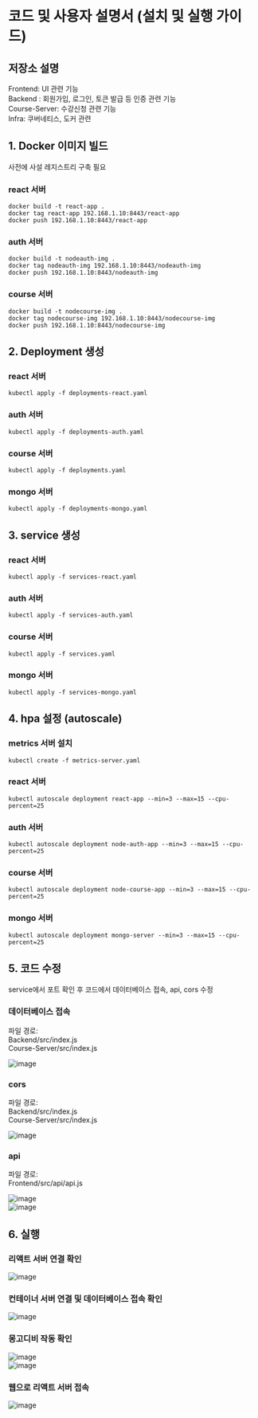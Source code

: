 # 코드 및 사용자 설명서 (설치 및 실행 가이드)

## 저장소 설명
Frontend: UI 관련 기능  
Backend : 회원가입, 로그인, 토큰 발급 등 인증 관련 기능  
Course-Server: 수강신청 관련 기능  
Infra: 쿠버네티스, 도커 관련 

## 1. Docker 이미지 빌드

사전에 사설 레지스트리 구축 필요

### react 서버
```
docker build -t react-app .
docker tag react-app 192.168.1.10:8443/react-app
docker push 192.168.1.10:8443/react-app
```

### auth 서버
```
docker build -t nodeauth-img .
docker tag nodeauth-img 192.168.1.10:8443/nodeauth-img
docker push 192.168.1.10:8443/nodeauth-img
```

### course 서버
```
docker build -t nodecourse-img .
docker tag nodecourse-img 192.168.1.10:8443/nodecourse-img
docker push 192.168.1.10:8443/nodecourse-img
```

## 2. Deployment 생성

### react 서버
```
kubectl apply -f deployments-react.yaml
```

### auth 서버
```
kubectl apply -f deployments-auth.yaml
```

### course 서버
```
kubectl apply -f deployments.yaml
```

### mongo 서버
```
kubectl apply -f deployments-mongo.yaml
```

## 3. service 생성

### react 서버
```
kubectl apply -f services-react.yaml
```

### auth 서버
```
kubectl apply -f services-auth.yaml
```

### course 서버
```
kubectl apply -f services.yaml
```

### mongo 서버
```
kubectl apply -f services-mongo.yaml
```

## 4. hpa 설정 (autoscale)

### metrics 서버 설치
```
kubectl create -f metrics-server.yaml
```

### react 서버
```
kubectl autoscale deployment react-app --min=3 --max=15 --cpu-percent=25
```

### auth 서버
```
kubectl autoscale deployment node-auth-app --min=3 --max=15 --cpu-percent=25
```

### course 서버
```
kubectl autoscale deployment node-course-app --min=3 --max=15 --cpu-percent=25
```

### mongo 서버
```
kubectl autoscale deployment mongo-server --min=3 --max=15 --cpu-percent=25
```

## 5. 코드 수정
service에서 포트 확인 후 코드에서 데이터베이스 접속, api, cors 수정

### 데이터베이스 접속
파일 경로:  
Backend/src/index.js   
Course-Server/src/index.js  

![image](https://user-images.githubusercontent.com/63990390/146634385-a72360a1-fea5-4e83-bff7-16d89c087f17.png)

### cors
파일 경로:   
Backend/src/index.js     
Course-Server/src/index.js   

![image](https://user-images.githubusercontent.com/63990390/146634409-88fde0cc-b6d4-45ed-87ef-a4df49a24f2d.png)

### api
파일 경로:   
Frontend/src/api/api.js  

![image](https://user-images.githubusercontent.com/63990390/146634492-ab81c000-ab05-405b-a495-354e66101c33.png)  
![image](https://user-images.githubusercontent.com/63990390/146634511-9b7cfb9e-0387-4f10-b422-6c9b20974ddc.png)

## 6. 실행

### 리액트 서버 연결 확인
![image](https://user-images.githubusercontent.com/63990390/146635620-ba9683d6-2d83-42a0-bdf0-fac35d547b19.png)

### 컨테이너 서버 연결 및 데이터베이스 접속 확인
![image](https://user-images.githubusercontent.com/63990390/146634800-da487b49-10aa-4796-98ef-eea4e068cf36.png)

### 몽고디비 작동 확인
![image](https://user-images.githubusercontent.com/63990390/146634873-3fa9d7bb-17e8-49bc-8407-378ca62a62bc.png)  
![image](https://user-images.githubusercontent.com/63990390/146634897-e1008c72-2ff9-435e-853c-849125eb3005.png)

### 웹으로 리액트 서버 접속
![image](https://user-images.githubusercontent.com/63990390/146635678-1d928918-94d5-4eb7-848b-f1102b82a6b3.png)







